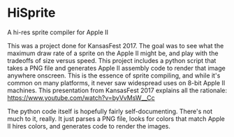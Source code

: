 # HiSprite
A hi-res sprite compiler for Apple II

This was a project done for KansasFest 2017. The goal was to see what the maximum draw rate of a sprite on the Apple II
might be, and play with the tradeoffs of size versus speed. This project includes a python script that takes a PNG file
and generates Apple II assembly code to render that image anywhere onscreen. This is the essence of sprite compiling, and
while it's common on many platforms, it never saw widespread uses on 8-bit Apple II machines. This presentation from
KansasFest 2017 explains all the rationale:
https://www.youtube.com/watch?v=byVvMsW__Cc

The python code itself is hopefully fairly self-documenting. There's not much to it, really. It just parses a PNG file, looks
for colors that match Apple II hires colors, and generates code to render the images.
